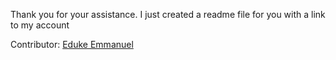 Thank you for your assistance. I just created a readme file for you with a link to my account

Contributor: [Eduke Emmanuel](https://github.com/emmanueleduke)
